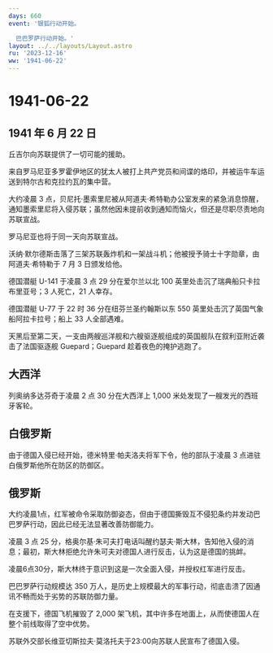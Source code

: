 ```yaml
---
days: 660
event: '银狐行动开始。

  巴巴罗萨行动开始。'
layout: ../../layouts/Layout.astro
ru: '2023-12-16'
ww: '1941-06-22'
---
```


# 1941-06-22

## 1941 年 6 月 22 日

丘吉尔向苏联提供了一切可能的援助。

来自罗马尼亚多罗霍伊地区的犹太人被打上共产党员和间谍的烙印，并被运牛车运送到特尔古和克拉约瓦的集中营。

大约凌晨 3
点，贝尼托·墨索里尼被从阿道夫·希特勒办公室发来的紧急消息惊醒，通知墨索里尼将入侵苏联；虽然他因未提前收到通知而恼火，但还是尽职尽责地向苏联宣战。

罗马尼亚也将于同一天向苏联宣战。

沃纳·默尔德斯击落了三架苏联轰炸机和一架战斗机；他被授予骑士十字勋章，由阿道夫·希特勒于
7 月 3 日颁发给他。

德国潜艇 U-141 于凌晨 3 点 29 分在爱尔兰以北 100
英里处击沉了瑞典船只卡拉布里亚号；3 人死亡，21 人幸存。

德国潜艇 U-77 于 22 时 36 分在纽芬兰圣约翰斯以东 550
英里处击沉了英国气象船阿拉卡拉号；船上 33 人全部遇难。

天黑后至第二天，一支由两艘巡洋舰和六艘驱逐舰组成的英国舰队在叙利亚附近袭击了法国驱逐舰
Guepard；Guepard 趁着夜色的掩护逃跑了。

## 大西洋

列奥纳多达芬奇于凌晨 2 点 30 分在大西洋上 1,000
米处发现了一艘发光的西班牙客轮。

## 白俄罗斯

由于德国入侵已经开始，德米特里·帕夫洛夫将军下令，他的部队于凌晨 3
点进驻白俄罗斯他所在防区的防御区。

## 俄罗斯

大约凌晨1点，红军被命令采取防御姿态，但由于德国撕毁互不侵犯条约并发动巴巴罗萨行动，因此已经无法显著改善防御能力。

凌晨 3 点 25
分，格奥尔基·朱可夫打电话叫醒约瑟夫·斯大林，告知他入侵的消息；最初，斯大林拒绝允许朱可夫对德国人进行反击，认为这是德国的挑衅。

凌晨6点30分，斯大林终于意识到这是一次全面入侵，并授权红军进行反击。

巴巴罗萨行动规模达 350
万人，是历史上规模最大的军事行动，彻底击溃了因通讯不畅而处于劣势的苏联防御力量。

在支援下，德国飞机摧毁了 2,000
架飞机，其中许多在地面上，从而使德国人在整个前线取得了空中优势。

苏联外交部长维亚切斯拉夫·莫洛托夫于23:00向苏联人民宣布了德国入侵。